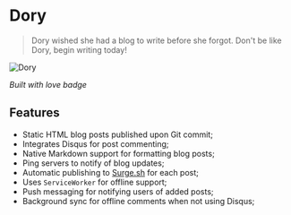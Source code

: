 # Dory

> Dory wished she had a blog to write before she forgot.
> Don't be like Dory, begin writing today!

![Dory](http://vignette2.wikia.nocookie.net/disney/images/e/ef/Dory-FN.png/revision/latest?cb=20131111070226)

*Built with love badge*

## Features

* Static HTML blog posts published upon Git commit;
* Integrates Disqus for post commenting;
* Native Markdown support for formatting blog posts;
* Ping servers to notify of blog updates;
* Automatic publishing to [Surge.sh](http://surge.sh/) for each post;
* Uses `ServiceWorker` for offline support;
* Push messaging for notifying users of added posts;
* Background sync for offline comments when not using Disqus;

